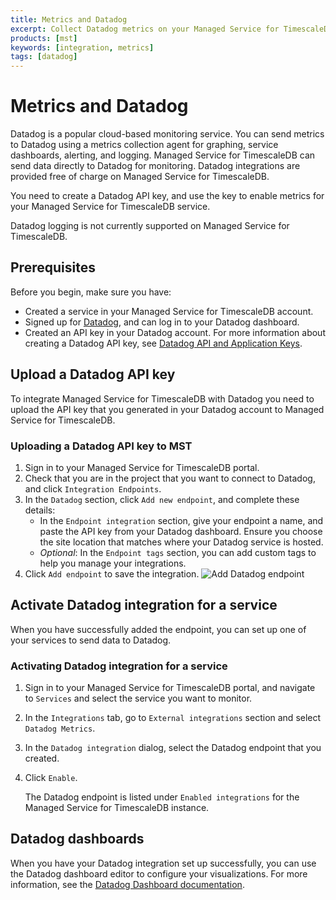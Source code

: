 ```yaml
---
title: Metrics and Datadog
excerpt: Collect Datadog metrics on your Managed Service for TimescaleDB instance
products: [mst]
keywords: [integration, metrics]
tags: [datadog]
---
```


# Metrics and Datadog

Datadog is a popular cloud-based monitoring service. You can send metrics to
Datadog using a metrics collection agent for graphing, service dashboards,
alerting, and logging. Managed Service for TimescaleDB can send data
directly to Datadog for monitoring. Datadog integrations are provided free of
charge on Managed Service for TimescaleDB.

You need to create a Datadog API key, and use the key to enable metrics for your
Managed Service for TimescaleDB service.

<Highlight type="note">
Datadog logging is not currently supported on Managed Service for TimescaleDB.
</Highlight>

## Prerequisites

Before you begin, make sure you have:

*   Created a service in your Managed Service for TimescaleDB account.
*   Signed up for [Datadog][datadog-login], and can log in to your Datadog
    dashboard.
*   Created an API key in your Datadog account. For more information
    about creating a Datadog API key, see [Datadog API and Application Keys](https://docs.datadoghq.com/account_management/api-app-keys/).

## Upload a Datadog API key

To integrate Managed Service for TimescaleDB with Datadog you need to upload the
API key that you generated in your Datadog account to Managed Service for
TimescaleDB.

### Uploading a Datadog API key to MST

<Procedure>

1.  Sign in to your Managed Service for TimescaleDB portal.
1.  Check that you are in the project that you want to connect to Datadog,
    and click `Integration Endpoints`.
1.  In the `Datadog` section, click `Add new endpoint`, and complete these details:
    *   In the `Endpoint integration` section, give your endpoint a name, and
        paste the API key from your Datadog dashboard. Ensure you choose the
        site location that matches where your Datadog service is hosted.
    *   _Optional_: In the `Endpoint tags` section, you can add custom tags
        to help you manage your integrations.
1.  Click `Add endpoint` to save the integration.
    <img class="main-content__illustration"
    width={1375} height={944}
    src="https://assets.timescale.com/docs/images/add-datadog-integration.webp"
    alt="Add Datadog endpoint"/>

</Procedure>

## Activate Datadog integration for a service

When you have successfully added the endpoint, you can set up one of your
services to send data to Datadog.

<Procedure>

### Activating Datadog integration for a service

1.  Sign in to your Managed Service for TimescaleDB portal, and
    navigate to `Services` and select the service you want to monitor.
1.  In the `Integrations` tab, go to `External integrations` section and select
    `Datadog Metrics`.
1.  In the `Datadog integration` dialog, select the Datadog endpoint
    that you created.
1.  Click `Enable`.

    The Datadog endpoint is listed under `Enabled integrations` for the
    Managed Service for TimescaleDB instance.

</Procedure>

## Datadog dashboards

When you have your Datadog integration set up successfully, you can use the
Datadog dashboard editor to configure your visualizations. For more information,
see the [Datadog Dashboard documentation][datadog-dashboard-docs].

[datadog-login]: https://app.datadoghq.com/
[datadog-dashboard-docs]: https://docs.datadoghq.com/dashboards/
